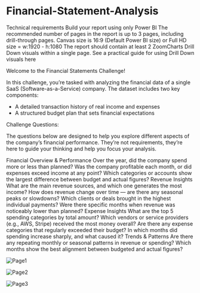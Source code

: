 # Financial-Statement-Analysis


Technical requirements
Build your report using only Power BI 
The recommended number of pages in the report is up to 3 pages, including drill-through pages.
Canvas size is 16:9 (Default Power BI size) or Full HD size = w:1920 - h:1080 
The report should contain at least 2 ZoomCharts Drill Down visuals within a single page. See a practical guide for using Drill Down visuals here
 

Welcome to the Financial Statements Challenge!

In this challenge, you’re tasked with analyzing the financial data of a single SaaS (Software-as-a-Service) company. The dataset includes two key components:
- A detailed transaction history of real income and expenses
- A structured budget plan that sets financial expectations


Challenge Questions: 

The questions below are designed to help you explore different aspects of the company’s financial performance. They’re not requirements, they’re here to guide your thinking and help you focus your analysis.


Financial Overview & Performance
Over the year, did the company spend more or less than planned?
Was the company profitable each month, or did expenses exceed income at any point?
Which categories or accounts show the largest difference between budget and actual figures?
Revenue Insights
What are the main revenue sources, and which one generates the most income?
How does revenue change over time — are there any seasonal peaks or slowdowns?
Which clients or deals brought in the highest individual payments?
Were there specific months when revenue was noticeably lower than planned?
Expense Insights
What are the top 5 spending categories by total amount?
Which vendors or service providers (e.g., AWS, Stripe) received the most money overall?
Are there any expense categories that regularly exceeded their budget?
In which months did spending increase sharply, and what caused it?
Trends & Patterns
Are there any repeating monthly or seasonal patterns in revenue or spending?
Which months show the best alignment between budgeted and actual figures?




![Page1](https://github.com/user-attachments/assets/2c108cb1-fd89-4c5b-955b-3f7983e16dd4)

![Page2](https://github.com/user-attachments/assets/3043e19f-ac8a-46de-b336-69fc2828ef35)

![Page3](https://github.com/user-attachments/assets/c8bdd928-9d10-4a7f-9a87-e392b41399de)

